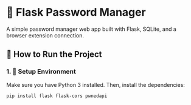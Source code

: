 # 🔐 Flask Password Manager

A simple password manager web app built with Flask, SQLite, and a browser extension connection.

## 🚀 How to Run the Project

### 1. 🔧 Setup Environment

Make sure you have Python 3 installed. Then, install the dependencies:

```bash
pip install flask flask-cors pwnedapi
